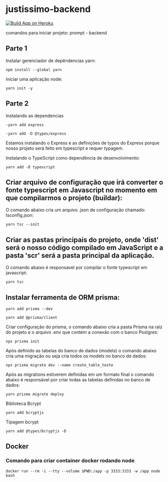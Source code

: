 # justissimo-backend

[![Build App on Heroku](https://github.com/esperandio/justissimo-backend/actions/workflows/build-heroku-app.yml/badge.svg)](https://github.com/esperandio/justissimo-backend/actions/workflows/build-heroku-app.yml)

comandos para iniciar projeto: prompt - backend

## Parte 1

Instalar gerenciador de depêndencias yarn:

```
npm install --global yarn
```

iniciar uma aplicação node:

```
yarn init -y 
```

## Parte 2

Instalando as dependencias

```
-yarn add express 
```

```
-yarn add -D @types/express
```

Estamos instalando o Express e as definições de typos do Express porque nosso projeto será feito em typescript e requer typagem.

Instalando o TypeScript como dependência de desenvolvimento:

```
yarn add -D typescript
```

## Criar arquivo de configuração que irá converter o fonte typescript em Javascript no momento em que compilarmos o projeto (buildar):

O comando abaixo cria um arquivo .json de configuração chamado: tsconfig.json:

```
yarn tsc --init
```

## Criar as pastas principais do projeto, onde 'dist' será o nosso código compilado em JavaScript e a pasta 'scr' será a pasta principal da aplicação.


O comando abaixo é responsavel por compilar o fonte typescript em javascript:

```
yarn tsc
```

## Instalar ferramenta de ORM prisma:

```
yarn add prisma --dev
```

```
yarn add @prisma/client
```

Criar configuração do prisma, o comando abaixo cria a pasta Prisma na raíz do projeto e o arquivo .env que contém a conexão com o banco Postgres:

```
npx prisma init
```

Após definido as tabelas do banco de dados (models) o comando abaixo cria uma migração ou seja cria todos os models no banco de dados:

```
npx prisma migrate dev --name create_table_teste
```

Após as migrations estiverem definidas em um formato final o comando abaixo é responsável por criar todas as tabelas definidas no banco de dados:

```
yarn prisma migrate deploy
```

Biblioteca Bcrypt

```
yarn add bcryptjs
```

Tipagem bcrypt

```
yarn add @types/bcryptjs -D
```

## Docker

### Comando para criar container docker rodando node

```
docker run --rm -i --tty --volume $PWD:/app -p 3333:3333 -w /app node bash
```

